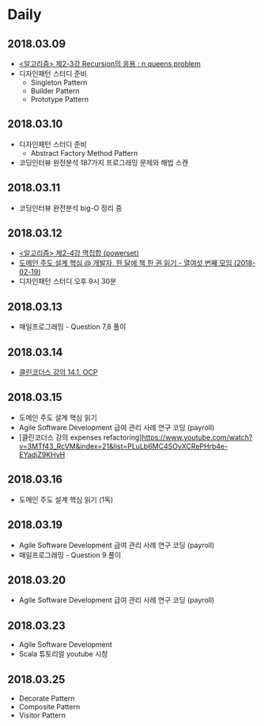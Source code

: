 # Daily

## 2018.03.09
* [<알고리즘> 제2-3강 Recursion의 응용 : n queens problem](https://www.youtube.com/watch?v=xKGbWC-DPT4&index=6&list=PL52K_8WQO5oUuH06MLOrah4h05TZ4n38l)
* 디자인패턴 스터디 준비
  * Singleton Pattern
  * Builder Pattern
  * Prototype Pattern

## 2018.03.10
* 디자인패턴 스터디 준비
  * Abstract Factory Method Pattern
* 코딩인터뷰 완전분석 187가지 프로그래밍 문제와 해법 스캔

## 2018.03.11
* 코딩인터뷰 완전분석 big-O 정리 중

## 2018.03.12
* [<알고리즘> 제2-4강 멱집합 (powerset)](https://www.youtube.com/watch?v=nkeMRRIVW9s&list=PL52K_8WQO5oUuH06MLOrah4h05TZ4n38l&index=7)
* [도메인 주도 설계 핵심 @ 개발자, 한 달에 책 한 권 읽기 - 열여섯 번째 모임 (2018-02-19)](https://www.youtube.com/watch?v=XKGLbh9sXiI)
* 디자인패턴 스터디 오후 9시 30분

## 2018.03.13
* 매일프로그래밍 - Question 7,8 풀이

## 2018.03.14
* [클린코더스 강의 14.1. OCP](https://www.youtube.com/watch?v=dqa-IdafeIE&index=17&list=PLuLb6MC4SOvXCRePHrb4e-EYadjZ9KHyH)

## 2018.03.15
* 도메인 주도 설계 핵심 읽기
* Agile Software Development 급여 관리 사례 연구 코딩 (payroll)
* [클린코더스 강의 expenses refactoring]https://www.youtube.com/watch?v=3MTf43_RcVM&index=21&list=PLuLb6MC4SOvXCRePHrb4e-EYadjZ9KHyH

## 2018.03.16
* 도메인 주도 설계 핵심 읽기 (1독)

## 2018.03.19
* Agile Software Development 급여 관리 사례 연구 코딩 (payroll)
* 매일프로그래밍 - Question 9 풀이

## 2018.03.20
* Agile Software Development 급여 관리 사례 연구 코딩 (payroll)

## 2018.03.23
* Agile Software Development
* Scala 튜토리얼 youtube 시청

## 2018.03.25
* Decorate Pattern
* Composite Pattern
* Visitor Pattern